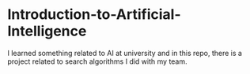 # Introduction-to-Artificial-Intelligence

I learned something related to AI at university and in this repo, there is a project related to search algorithms I did with my team.
